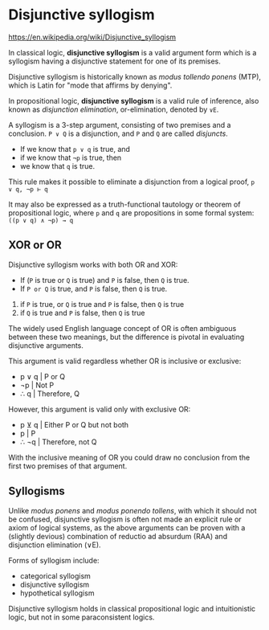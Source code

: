 # Disjunctive syllogism

https://en.wikipedia.org/wiki/Disjunctive_syllogism

In classical logic, **disjunctive syllogism** is a valid argument form which is a syllogism having a disjunctive statement for one of its premises.

Disjunctive syllogism is historically known as *modus tollendo ponens* (MTP), which is Latin for "mode that affirms by denying".

In propositional logic, **disjunctive syllogism** is a valid rule of inference, also known as *disjunction elimination*, or-elimination, denoted by `∨E`.

A syllogism is a 3-step argument, consisting of two premises and a conclusion.
`P ∨ Q` is a disjunction, and `P` and `Q` are called *disjuncts*.

- If we know that `p ∨ q` is true, and
- if we know that `¬p` is true, then
- we know that `q` is true.

This rule makes it possible to eliminate a disjunction from a logical proof, 
`p ∨ q, ¬p ⊢ q`

It may also be expressed as a truth-functional tautology or theorem of propositional logic, where `p` and `q` are propositions in some formal system: 
`((p ∨ q) ∧ ¬p) → q`


## XOR or OR

Disjunctive syllogism works with both OR and XOR:

- If (`P` is true or `Q` is true) and `P` is false, then `Q` is true.
- If `P or Q` is true, and `P` is false, then `Q` is true.

1. if `P` is true, or `Q` is true and `P` is false, then `Q` is true
2. if `Q` is true and `P` is false, then `Q` is true

The widely used English language concept of OR is often ambiguous between these two meanings, but the difference is pivotal in evaluating disjunctive arguments.

This argument is valid regardless whether OR is inclusive or exclusive:

- p ∨ q   | P or Q
- ¬p      | Not P
- ∴ q     | Therefore, Q

However, this argument is valid only with exclusive OR:
- p ⊻ q   | Either P or Q but not both
- p       | P
- ∴ ¬q    | Therefore, not Q

With the inclusive meaning of OR you could draw no conclusion from the first two premises of that argument.

## Syllogisms

Unlike *modus ponens* and *modus ponendo tollens*, with which it should not be confused, disjunctive syllogism is often not made an explicit rule or axiom of logical systems, as the above arguments can be proven with a (slightly devious) combination of reductio ad absurdum (RAA) and disjunction elimination (∨E).

Forms of syllogism include:
- categorical syllogism
- disjunctive syllogism
- hypothetical syllogism

Disjunctive syllogism holds in classical propositional logic and intuitionistic logic, but not in some paraconsistent logics.
